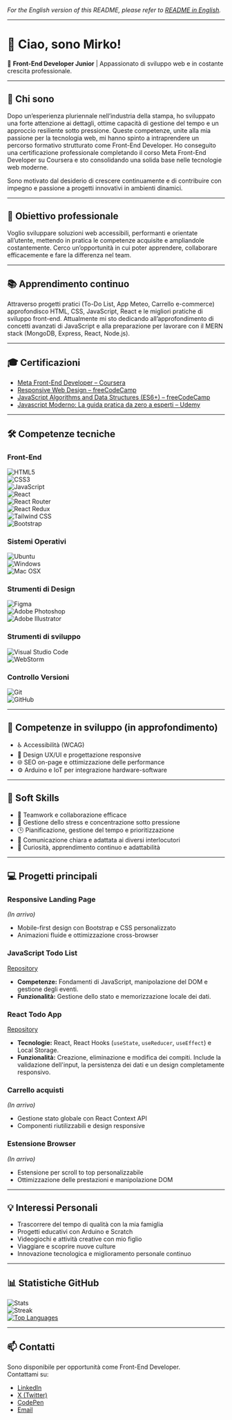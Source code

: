 
*For the English version of this README, please refer to [README in English](./README.en.md).*

---

# 👋 Ciao, sono Mirko!

🎯 **Front-End Developer Junior** | Appassionato di sviluppo web e in costante crescita professionale.

---

## 📖 Chi sono

Dopo un’esperienza pluriennale nell’industria della stampa, ho sviluppato una forte attenzione ai dettagli, ottime capacità di gestione del tempo e un approccio resiliente sotto pressione. Queste competenze, unite alla mia passione per la tecnologia web, mi hanno spinto a intraprendere un percorso formativo strutturato come Front-End Developer. Ho conseguito una certificazione professionale completando il corso Meta Front-End Developer su Coursera e sto consolidando una solida base nelle tecnologie web moderne.

Sono motivato dal desiderio di crescere continuamente e di contribuire con impegno e passione a progetti innovativi in ambienti dinamici.

---

## 🎯 Obiettivo professionale

Voglio sviluppare soluzioni web accessibili, performanti e orientate all’utente, mettendo in pratica le competenze acquisite e ampliandole costantemente. Cerco un’opportunità in cui poter apprendere, collaborare efficacemente e fare la differenza nel team.

---

## 📚 Apprendimento continuo

Attraverso progetti pratici (To-Do List, App Meteo, Carrello e-commerce) approfondisco HTML, CSS, JavaScript, React e le migliori pratiche di sviluppo front-end. Attualmente mi sto dedicando all’approfondimento di concetti avanzati di JavaScript e alla preparazione per lavorare con il MERN stack (MongoDB, Express, React, Node.js).

---

## 🎓 Certificazioni

- [Meta Front-End Developer – Coursera](https://www.coursera.org/account/accomplishments/professional-cert/N9ABPGLC812J)  
- [Responsive Web Design – freeCodeCamp](https://www.freecodecamp.org/certification/mirkomkr/responsive-web-design)  
- [JavaScript Algorithms and Data Structures (ES6+) – freeCodeCamp](https://www.freecodecamp.org/certification/mirkomkr/javascript-algorithms-and-data-structures-v8)  
- [Javascript Moderno: La guida pratica da zero a esperti – Udemy](https://www.udemy.com/certificate/UC-a643c20f-bdf9-456b-8f71-6dec2121a448/)  

---

## 🛠️ Competenze tecniche

### Front-End
![HTML5](https://img.shields.io/badge/HTML5-E34F26?style=for-the-badge&logo=html5&logoColor=white)  
![CSS3](https://img.shields.io/badge/CSS3-1572B6?style=for-the-badge&logo=css3&logoColor=white)  
![JavaScript](https://img.shields.io/badge/JavaScript-F7DF1E?style=for-the-badge&logo=javascript&logoColor=black)  
![React](https://img.shields.io/badge/React-61DAFB?style=for-the-badge&logo=react&logoColor=black)  
![React Router](https://img.shields.io/badge/React_Router-CA4245?style=for-the-badge&logo=react-router&logoColor=white)  
![React Redux](https://img.shields.io/badge/React_Redux-764ABC?style=for-the-badge&logo=redux&logoColor=white)  
![Tailwind CSS](https://img.shields.io/badge/Tailwind_CSS-06B6D4?style=for-the-badge&logo=tailwind-css&logoColor=white)  
![Bootstrap](https://img.shields.io/badge/Bootstrap-7952B3?style=for-the-badge&logo=bootstrap&logoColor=white)

### Sistemi Operativi
![Ubuntu](https://img.shields.io/badge/Ubuntu-E95420?style=for-the-badge&logo=ubuntu&logoColor=white)  
![Windows](https://img.shields.io/badge/Windows-0078D4?style=for-the-badge&logo=windows&logoColor=white)  
![Mac OSX](https://img.shields.io/badge/Mac_OSX-000000?style=for-the-badge&logo=apple&logoColor=white)

### Strumenti di Design
![Figma](https://img.shields.io/badge/Figma-F24E1E?style=for-the-badge&logo=figma&logoColor=white)  
![Adobe Photoshop](https://img.shields.io/badge/Adobe%20Photoshop-31A8FF?style=for-the-badge&logo=adobe-photoshop&logoColor=white)  
![Adobe Illustrator](https://img.shields.io/badge/Adobe%20Illustrator-FF9A00?style=for-the-badge&logo=adobe-illustrator&logoColor=white)

### Strumenti di sviluppo
![Visual Studio Code](https://img.shields.io/badge/Visual%20Studio%20Code-0078D4?style=for-the-badge&logo=visual-studio-code&logoColor=white)  
![WebStorm](https://img.shields.io/badge/WebStorm-000000?style=for-the-badge&logo=webstorm&logoColor=white)

### Controllo Versioni
![Git](https://img.shields.io/badge/Git-F05032?style=for-the-badge&logo=git&logoColor=white)  
![GitHub](https://img.shields.io/badge/GitHub-181717?style=for-the-badge&logo=github&logoColor=white)

---

## 🚧 Competenze in sviluppo (in approfondimento)

- ♿ Accessibilità (WCAG)  
- 🎨 Design UX/UI e progettazione responsive  
- 🌐 SEO on-page e ottimizzazione delle performance  
- ⚙️ Arduino e IoT per integrazione hardware-software  

---

## 🌟 Soft Skills

- 🤝 Teamwork e collaborazione efficace  
- 🧘 Gestione dello stress e concentrazione sotto pressione  
- 🕒 Pianificazione, gestione del tempo e prioritizzazione  
- 💬 Comunicazione chiara e adattata ai diversi interlocutori  
- 🌱 Curiosità, apprendimento continuo e adattabilità  

---

## 💻 Progetti principali

### Responsive Landing Page  
*(In arrivo)*  
- Mobile-first design con Bootstrap e CSS personalizzato  
- Animazioni fluide e ottimizzazione cross-browser

### JavaScript Todo List
[Repository](https://github.com/mirkomkr/todo-app)
- **Competenze:** Fondamenti di JavaScript, manipolazione del DOM e gestione degli eventi.
- **Funzionalità:** Gestione dello stato e memorizzazione locale dei dati.

### React Todo App
[Repository](https://github.com/mirkomkr/React-Todo-App)
- **Tecnologie:** React, React Hooks (`useState`, `useReducer`, `useEffect`) e Local Storage.
- **Funzionalità:** Creazione, eliminazione e modifica dei compiti. Include la validazione dell'input, la persistenza dei dati e un design completamente responsivo.

### Carrello acquisti  
*(In arrivo)*  
- Gestione stato globale con React Context API  
- Componenti riutilizzabili e design responsive

### Estensione Browser  
*(In arrivo)*  
- Estensione per scroll to top personalizzabile  
- Ottimizzazione delle prestazioni e manipolazione DOM

---

## 💡 Interessi Personali

- Trascorrere del tempo di qualità con la mia famiglia  
- Progetti educativi con Arduino e Scratch
- Videogiochi e attività creative con mio figlio  
- Viaggiare e scoprire nuove culture  
- Innovazione tecnologica e miglioramento personale continuo

---

## 📊 Statistiche GitHub

![Stats](https://github-readme-stats.vercel.app/api?username=mirkomkr&show_icons=true&hide_title=true&count_private=true&hide=prs&theme=radical)  
![Streak](https://github-readme-streak-stats.herokuapp.com/?user=mirkomkr&theme=radical)  
[![Top Languages](https://github-readme-stats.vercel.app/api/top-langs/?username=mirkomkr&layout=compact&theme=radical)](https://github.com/mirkomkr)

---

## 📫 Contatti

Sono disponibile per opportunità come Front-End Developer.  
Contattami su:

- [LinkedIn](https://www.linkedin.com/in/mirko-passeri/)  
- [X (Twitter)](https://x.com/mirkomkr)  
- [CodePen](https://codepen.io/mirkomkr)  
- [Email](mailto:mirkopasseri83@gmail.com)
